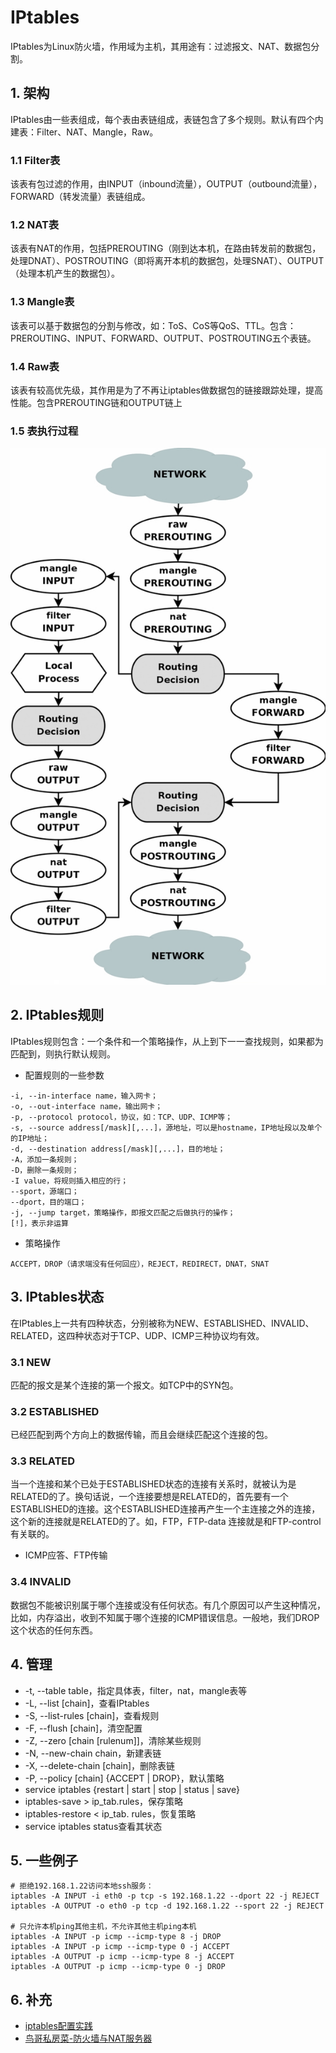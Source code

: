 # IPtables
IPtables为Linux防火墙，作用域为主机，其用途有：过滤报文、NAT、数据包分割。
## 1. 架构
IPtables由一些表组成，每个表由表链组成，表链包含了多个规则。默认有四个内建表：Filter、NAT、Mangle，Raw。
### 1.1 Filter表
该表有包过滤的作用，由INPUT（inbound流量），OUTPUT（outbound流量），FORWARD（转发流量）表链组成。
### 1.2 NAT表
该表有NAT的作用，包括PREROUTING（刚到达本机，在路由转发前的数据包，处理DNAT）、POSTROUTING（即将离开本机的数据包，处理SNAT）、OUTPUT（处理本机产生的数据包）。
### 1.3 Mangle表
该表可以基于数据包的分割与修改，如：ToS、CoS等QoS、TTL。包含：PREROUTING、INPUT、FORWARD、OUTPUT、POSTROUTING五个表链。
### 1.4 Raw表
该表有较高优先级，其作用是为了不再让iptables做数据包的链接跟踪处理，提高性能。包含PREROUTING链和OUTPUT链上
### 1.5 表执行过程
[![](https://github.com/Minions1128/net_tech_notes/blob/master/img/iptables.proc.png)](https://github.com/Minions1128/net_tech_notes/blob/master/img/iptables.proc.png)
## 2. IPtables规则
IPtables规则包含：一个条件和一个策略操作，从上到下一一查找规则，如果都为匹配到，则执行默认规则。
* 配置规则的一些参数
```
-i, --in-interface name，输入网卡；
-o, --out-interface name，输出网卡；
-p, --protocol protocol，协议，如：TCP、UDP、ICMP等；
-s, --source address[/mask][,...]，源地址，可以是hostname，IP地址段以及单个的IP地址；
-d, --destination address[/mask][,...]，目的地址；
-A，添加一条规则；
-D，删除一条规则；
-I value，将规则插入相应的行；
--sport，源端口；
--dport，目的端口；
-j, --jump target，策略操作，即报文匹配之后做执行的操作；
[!]，表示非运算
```
* 策略操作
```
ACCEPT，DROP（请求端没有任何回应），REJECT，REDIRECT，DNAT，SNAT
```
## 3. IPtables状态
在IPtables上一共有四种状态，分别被称为NEW、ESTABLISHED、INVALID、RELATED，这四种状态对于TCP、UDP、ICMP三种协议均有效。
### 3.1 NEW
匹配的报文是某个连接的第一个报文。如TCP中的SYN包。
### 3.2 ESTABLISHED
已经匹配到两个方向上的数据传输，而且会继续匹配这个连接的包。
### 3.3 RELATED
当一个连接和某个已处于ESTABLISHED状态的连接有关系时，就被认为是RELATED的了。换句话说，一个连接要想是RELATED的，首先要有一个ESTABLISHED的连接。这个ESTABLISHED连接再产生一个主连接之外的连接，这个新的连接就是RELATED的了。如，FTP，FTP-data 连接就是和FTP-control有关联的。
* ICMP应答、FTP传输
### 3.4 INVALID
数据包不能被识别属于哪个连接或没有任何状态。有几个原因可以产生这种情况，比如，内存溢出，收到不知属于哪个连接的ICMP错误信息。一般地，我们DROP这个状态的任何东西。
## 4. 管理
* -t, --table table，指定具体表，filter，nat，mangle表等
* -L, --list [chain]，查看IPtables
* -S, --list-rules [chain]，查看规则
* -F, --flush [chain]，清空配置
* -Z, --zero [chain [rulenum]]，清除某些规则
* -N, --new-chain chain，新建表链
* -X, --delete-chain [chain]，删除表链
* -P, --policy [chain] {ACCEPT | DROP}，默认策略
* service iptables {restart | start | stop | status | save}
* iptables-save > ip_tab.rules，保存策略
* iptables-restore < ip_tab. rules，恢复策略
* service iptables status查看其状态
## 5. 一些例子
```
# 拒绝192.168.1.22访问本地ssh服务：
iptables -A INPUT -i eth0 -p tcp -s 192.168.1.22 --dport 22 -j REJECT
iptables -A OUTPUT -o eth0 -p tcp -d 192.168.1.22 --sport 22 -j REJECT

# 只允许本机ping其他主机，不允许其他主机ping本机
iptables -A INPUT -p icmp --icmp-type 8 -j DROP
iptables -A INPUT -p icmp --icmp-type 0 -j ACCEPT
iptables -A OUTPUT -p icmp --icmp-type 8 -j ACCEPT
iptables -A OUTPUT -p icmp --icmp-type 0 -j DROP
```

## 6. 补充
* [iptables配置实践](https://wsgzao.github.io/post/iptables/ "iptables配置实践")
* [鸟哥私房菜-防火墙与NAT服务器](http://cn.linux.vbird.org/linux_server/0250simple_firewall.php "鸟哥私房菜-防火墙与NAT服务器")
